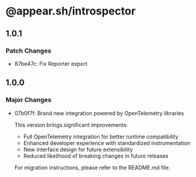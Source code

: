 # @appear.sh/introspector

## 1.0.1

### Patch Changes

- 87be47c: Fix Reporter export

## 1.0.0

### Major Changes

- 07b0f7f: Brand new integration powered by OpenTelemetry libraries

  This version brings significant improvements:

  - Full OpenTelemetry integration for better runtime compatibility
  - Enhanced developer experience with standardized instrumentation
  - New interface design for future extensibility
  - Reduced likelihood of breaking changes in future releases

  For migration instructions, please refer to the README.md file.
